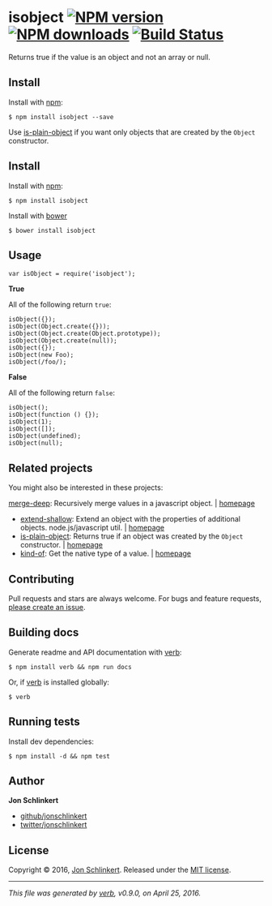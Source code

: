 isobject [![NPM version](https://img.shields.io/npm/v/isobject.svg?style=flat)](https://www.npmjs.com/package/isobject) [![NPM downloads](https://img.shields.io/npm/dm/isobject.svg?style=flat)](https://npmjs.org/package/isobject) [![Build Status](https://img.shields.io/travis/jonschlinkert/isobject.svg?style=flat)](https://travis-ci.org/jonschlinkert/isobject)
==========================================================================================================================================================================================================================================================================================================================================================================

Returns true if the value is an object and not an array or null.

Install
-------

Install with [npm](https://www.npmjs.com/):

    $ npm install isobject --save

Use [is-plain-object](https://github.com/jonschlinkert/is-plain-object) if you want only objects that are created by the `Object` constructor.

Install
-------

Install with [npm](https://www.npmjs.com/):

    $ npm install isobject

Install with [bower](http://bower.io/)

    $ bower install isobject

Usage
-----

    var isObject = require('isobject');

**True**

All of the following return `true`:

    isObject({});
    isObject(Object.create({}));
    isObject(Object.create(Object.prototype));
    isObject(Object.create(null));
    isObject({});
    isObject(new Foo);
    isObject(/foo/);

**False**

All of the following return `false`:

    isObject();
    isObject(function () {});
    isObject(1);
    isObject([]);
    isObject(undefined);
    isObject(null);

Related projects
----------------

You might also be interested in these projects:

[merge-deep](https://www.npmjs.com/package/merge-deep): Recursively merge values in a javascript object. | [homepage](https://github.com/jonschlinkert/merge-deep)

-   [extend-shallow](https://www.npmjs.com/package/extend-shallow): Extend an object with the properties of additional objects. node.js/javascript util. | [homepage](https://github.com/jonschlinkert/extend-shallow)
-   [is-plain-object](https://www.npmjs.com/package/is-plain-object): Returns true if an object was created by the `Object` constructor. | [homepage](https://github.com/jonschlinkert/is-plain-object)
-   [kind-of](https://www.npmjs.com/package/kind-of): Get the native type of a value. | [homepage](https://github.com/jonschlinkert/kind-of)

Contributing
------------

Pull requests and stars are always welcome. For bugs and feature requests, [please create an issue](https://github.com/jonschlinkert/isobject/issues/new).

Building docs
-------------

Generate readme and API documentation with [verb](https://github.com/verbose/verb):

    $ npm install verb && npm run docs

Or, if [verb](https://github.com/verbose/verb) is installed globally:

    $ verb

Running tests
-------------

Install dev dependencies:

    $ npm install -d && npm test

Author
------

**Jon Schlinkert**

-   [github/jonschlinkert](https://github.com/jonschlinkert)
-   [twitter/jonschlinkert](http://twitter.com/jonschlinkert)

License
-------

Copyright © 2016, [Jon Schlinkert](https://github.com/jonschlinkert). Released under the [MIT license](https://github.com/jonschlinkert/isobject/blob/master/LICENSE).

------------------------------------------------------------------------

*This file was generated by [verb](https://github.com/verbose/verb), v0.9.0, on April 25, 2016.*
